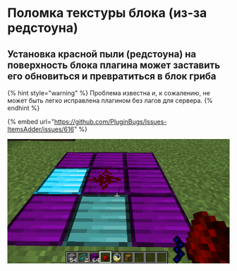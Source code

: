 # Поломка текстуры блока \(из-за редстоуна\)

## Установка красной пыли (редстоуна) на поверхность блока плагина может заставить его обновиться и превратиться в блок гриба

{% hint style="warning" %}
Проблема известна и, к сожалению, не может быть легко исправлена плагином без лагов для сервера.
{% endhint %}

{% embed url="https://github.com/PluginBugs/Issues-ItemsAdder/issues/616" %}

![](../../.gitbook/assets/immagine%20%2839%29.png)

